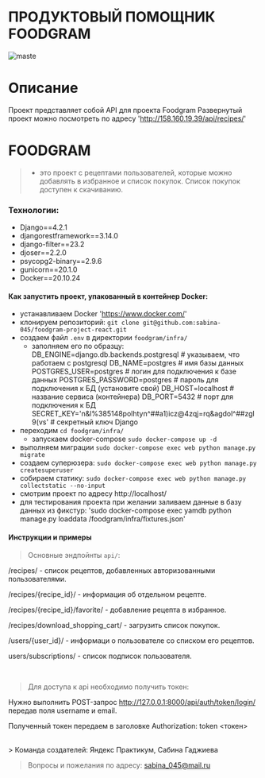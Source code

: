 # ПРОДУКТОВЫЙ ПОМОЩНИК FOODGRAM

![maste](https://github.com/sabina-045/yamdb_final/actions/workflows/yamdb_workflow.yml/badge.svg?branch=master)

# Описание

Проект представляет собой API для проекта Foodgram
Развернутый проект можно посмотреть по адресу 'http://158.160.19.39/api/recipes/'

# FOODGRAM
> - это проект с рецептами пользователей, которые можно добавлять в избранное и список покупок. Список покупок доступен к скачиванию.

### Технологии:
+ Django==4.2.1
+ djangorestframework==3.14.0
+ django-filter==23.2
+ djoser==2.2.0
+ psycopg2-binary==2.9.6
+ gunicorn==20.1.0
+ Docker==20.10.24

#### Как запустить проект, упакованный в контейнер Docker:

+ устанавливаем Docker
'https://www.docker.com/'
+ клонируем репозиторий:
`git clone git@github.com:sabina-045/foodgram-project-react.git`
+ создаем файл `.env` в директории `foodgram/infra/`
    + заполняем его по образцу:
    DB_ENGINE=django.db.backends.postgresql # указываем, что работаем с postgresql
    DB_NAME=postgres # имя базы данных
    POSTGRES_USER=postgres # логин для подключения к базе данных
    POSTGRES_PASSWORD=postgres # пароль для подключения к БД (установите свой)
    DB_HOST=localhost # название сервиса (контейнера)
    DB_PORT=5432 # порт для подключения к БД
    SECRET_KEY='n&l%385148polhtyn^##a1)icz@4zqj=rq&agdol^##zgl9(vs' # секретный ключ Django
+ переходим `cd foodgram/infra/`
    + запускаем docker-compose
    `sudo docker-compose up -d`
+ выполняем миграции
`sudo docker-compose exec web python manage.py migrate`
+ создаем суперюзера:
`sudo docker-compose exec web python manage.py createsuperuser`
+ собираем статику:
`sudo docker-compose exec web python manage.py collectstatic --no-input`
+ смотрим проект по адресу http://localhost/
+ для тестирования проекта при желании заливаем данные в базу данных из фикстур:
'sudo docker-compose exec yamdb python manage.py loaddata /foodgram/infra/fixtures.json'

#### Инструкции и примеры

>Основные эндпойнты `api/`:

/recipes/ - список рецептов, добавленных авторизованными пользователями.

/recipes/{recipe_id}/ - информация об отдельном рецепте.

/recipes/{recipe_id}/favorite/ - добавление рецепта в избранное.

/recipes/download_shopping_cart/ - загрузить список покупок.

/users/{user_id}/ - информаци о пользователе со списком его рецептов.

users/subscriptions/ - список подписок пользователя.

</br>

>Для доступа к api необходимо получить токен:

Нужно выполнить POST-запрос http://127.0.0.1:8000/api/auth/token/login/ передав поля username и email.

Полученный токен передаем в заголовке Authorization: token <токен>

</br>
> Команда создателей:
Яндекс Практикум, Сабина Гаджиева

> Вопросы и пожелания по адресу:
sabina_045@mail.ru

